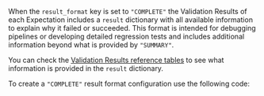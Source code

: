 When the `result_format` key is set to `"COMPLETE"` the Validation Results of each Expectation includes a `result` dictionary with all available information to explain why it failed or succeeded.  This format is intended for debugging pipelines or developing detailed regression tests and includes additional information beyond what is provided by `"SUMMARY"`.

You can check the [Validation Results reference tables](#validation-results-reference-tables) to see what information is provided in the `result` dictionary.

To create a `"COMPLETE"` result format configuration use the following code:

```python title="Python" name="docs/docusaurus/docs/core/trigger_actions_based_on_results/_examples/choose_result_format.py - complete Result Format"
```